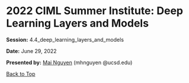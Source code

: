 # 2022 CIML Summer Institute: Deep Learning Layers and Models

**Session:** 4.4_deep_learning_layers_and_models

**Date:** June 29, 2022

**Presented by:** [Mai Nguyen](https://www.sdsc.edu/research/researcher_spotlight/nguyen_mai.html) (mhnguyen @ucsd.edu) 

[Back to Top](#top)
